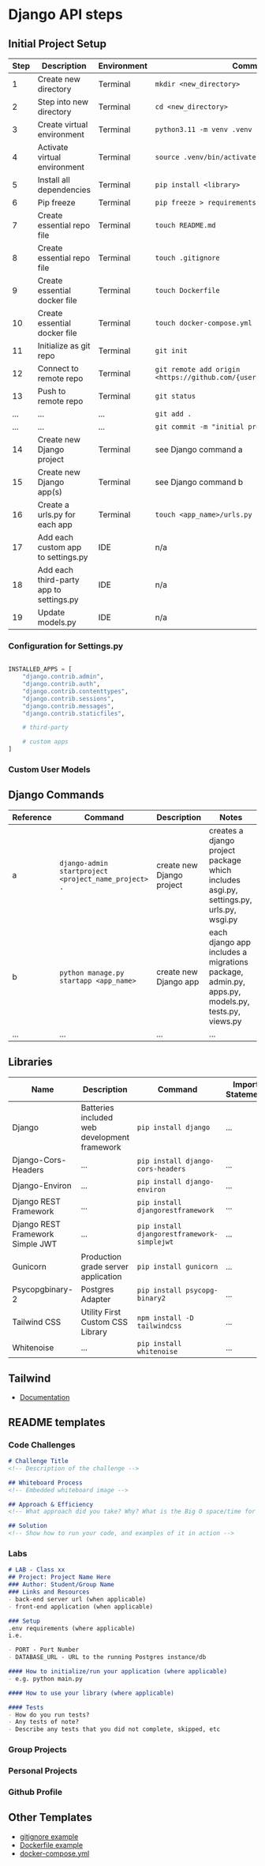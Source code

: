 # Django API steps

## Initial Project Setup
| Step | Description | Environment | Command |
| - | - | - | - |
| 1 | Create new directory | Terminal | `mkdir <new_directory>` |
| 2 | Step into new directory |Terminal | `cd <new_directory>` |
| 3 | Create virtual environment | Terminal | `python3.11 -m venv .venv` |
| 4 | Activate virtual environment |Terminal | `source .venv/bin/activate` |
| 5 | Install all dependencies | Terminal | `pip install <library>` |
| 6 |Pip freeze|Terminal | `pip freeze > requirements.txt` |
| 7 | Create essential repo file | Terminal | `touch README.md`|
| 8 | Create essential repo file | Terminal | `touch .gitignore`|
| 9 | Create essential docker file | Terminal | `touch Dockerfile`|
| 10 |Create essential docker file | Terminal | `touch docker-compose.yml`|
| 11 |Initialize as git repo | Terminal | `git init` |
| 12 |Connect to remote repo | Terminal | `git remote add origin <https://github.com/{username}/{repo_name}.git_>` |
| 13 | Push to remote repo | Terminal | `git status` |
| ... | ... | ... | `git add .`|
| ... | ... | ... | `git commit -m "initial project setup" .` |
| 14 | Create new Django project | Terminal | see Django command a |
| 15 | Create new Django app(s) | Terminal | see Django command b |
| 16 | Create a urls.py for each app | Terminal | `touch <app_name>/urls.py` |
| 17 | Add each custom app to settings.py | IDE | n/a |
| 18 | Add each third-party app to settings.py | IDE | n/a |
| 19 | Update models.py | IDE | n/a |


### Configuration for Settings.py

```python

INSTALLED_APPS = [
    "django.contrib.admin",
    "django.contrib.auth",
    "django.contrib.contenttypes",
    "django.contrib.sessions",
    "django.contrib.messages",
    "django.contrib.staticfiles",

    # third-party

    # custom apps
]
```

### Custom User Models



## Django Commands
| Reference | Command | Description | Notes |
| - | - | - | - |
| a | `django-admin startproject <project_name_project> .` | create new Django project | creates a django project package which includes asgi.py, settings.py,  urls.py, wsgi.py |
| b | `python manage.py startapp <app_name>` | create new Django app|each django app includes a migrations package, admin.py, apps.py, models.py, tests.py, views.py | ... |
| ... | ... |...| ... |


## Libraries
| Name | Description | Command | Import Statement | Documentation |
| - | - | - | - | - |
| Django | Batteries included web development framework | `pip install django` | ... |...|
| Django-Cors-Headers | ... | `pip install django-cors-headers` | ... | [link to docs](https://pypi.org/project/django-cors-headers/) |
| Django-Environ | ... | `pip install django-environ` | ... | ... |
| Django REST Framework | ... | `pip install djangorestframework` | ... | ... |
| Django REST Framework Simple JWT | ... | `pip install djangorestframework-simplejwt` | ... | ... |
| Gunicorn | Production grade server application | `pip install gunicorn` | ... | ... |
| Psycopgbinary-2 | Postgres Adapter | `pip install psycopg-binary2` | ... | ... |
| Tailwind CSS | Utility First Custom CSS Library | `npm install -D tailwindcss` | ... | ... |
| Whitenoise | ... | `pip install whitenoise` | ... | ... |

## Tailwind
- [Documentation](https://tailwindcss.com/docs/installation)

## README templates

### Code Challenges
```markdown
# Challenge Title
<!-- Description of the challenge -->

## Whiteboard Process
<!-- Embedded whiteboard image -->

## Approach & Efficiency
<!-- What approach did you take? Why? What is the Big O space/time for this approach? -->

## Solution
<!-- Show how to run your code, and examples of it in action -->
```

### Labs

```markdown
# LAB - Class xx
## Project: Project Name Here
### Author: Student/Group Name
### Links and Resources
- back-end server url (when applicable)
- front-end application (when applicable)

### Setup
.env requirements (where applicable)
i.e.

- PORT - Port Number
- DATABASE_URL - URL to the running Postgres instance/db

#### How to initialize/run your application (where applicable)
- e.g. python main.py

#### How to use your library (where applicable)

#### Tests
- How do you run tests?
- Any tests of note?
- Describe any tests that you did not complete, skipped, etc
```

### Group Projects

### Personal Projects

### Github Profile

## Other Templates
- [gitignore example](https://github.com/kpgomez/drf-auth/blob/main/.gitignore)
- [Dockerfile example](https://github.com/kpgomez/drf-auth/blob/main/Dockerfile)
- [docker-compose.yml](https://github.com/kpgomez/drf-auth/blob/main/docker-compose.yml)
